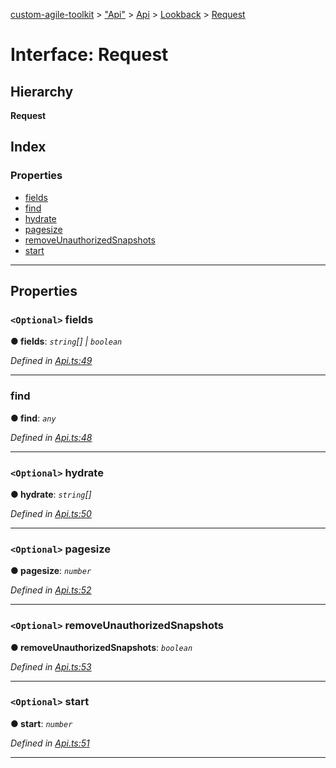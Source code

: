 [custom-agile-toolkit](../README.md) > ["Api"](../modules/_api_.md) > [Api](../modules/_api_.api.md) > [Lookback](../modules/_api_.api.lookback.md) > [Request](../interfaces/_api_.api.lookback.request.md)

# Interface: Request

## Hierarchy

**Request**

## Index

### Properties

* [fields](_api_.api.lookback.request.md#fields)
* [find](_api_.api.lookback.request.md#find)
* [hydrate](_api_.api.lookback.request.md#hydrate)
* [pagesize](_api_.api.lookback.request.md#pagesize)
* [removeUnauthorizedSnapshots](_api_.api.lookback.request.md#removeunauthorizedsnapshots)
* [start](_api_.api.lookback.request.md#start)

---

## Properties

<a id="fields"></a>

### `<Optional>` fields

**● fields**: *`string`[] \| `boolean`*

*Defined in [Api.ts:49](https://github.com/ferentchak/rally-node-sdk/blob/6b35ab1/Api.ts#L49)*

___
<a id="find"></a>

###  find

**● find**: *`any`*

*Defined in [Api.ts:48](https://github.com/ferentchak/rally-node-sdk/blob/6b35ab1/Api.ts#L48)*

___
<a id="hydrate"></a>

### `<Optional>` hydrate

**● hydrate**: *`string`[]*

*Defined in [Api.ts:50](https://github.com/ferentchak/rally-node-sdk/blob/6b35ab1/Api.ts#L50)*

___
<a id="pagesize"></a>

### `<Optional>` pagesize

**● pagesize**: *`number`*

*Defined in [Api.ts:52](https://github.com/ferentchak/rally-node-sdk/blob/6b35ab1/Api.ts#L52)*

___
<a id="removeunauthorizedsnapshots"></a>

### `<Optional>` removeUnauthorizedSnapshots

**● removeUnauthorizedSnapshots**: *`boolean`*

*Defined in [Api.ts:53](https://github.com/ferentchak/rally-node-sdk/blob/6b35ab1/Api.ts#L53)*

___
<a id="start"></a>

### `<Optional>` start

**● start**: *`number`*

*Defined in [Api.ts:51](https://github.com/ferentchak/rally-node-sdk/blob/6b35ab1/Api.ts#L51)*

___

